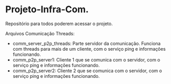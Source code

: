 # Projeto-Infra-Com.
Repositório para todos poderem acessar o projeto.

Arquivos Comunicação Threads:
- comm_server_p2p_threads: Parte servidor da comunicação. Funciona com threads para mais de um cliente, com o serviço ping e informações funcionando.
- comm_p2p_server1: Cliente 1 que se comunica com o servidor, com o serviço ping e informações funcionando.
- comm_p2p_server2: Cliente 2 que se comunica com o servidor, com o serviço ping e informações funcionando.

